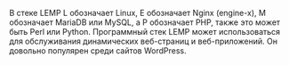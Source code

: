 В стеке LEMP L обозначает Linux, E обозначает Nginx (engine-x), M обозначает MariaDB или MySQL, а P обозначает PHP, также это может быть Perl или Python.
Программный стек LEMP может использоваться для обслуживания динамических веб-страниц и веб-приложений. Он довольно популярен среди сайтов WordPress.
